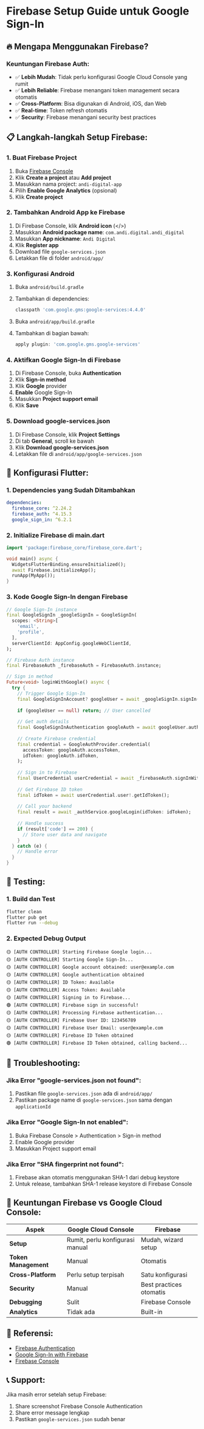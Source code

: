 # Firebase Setup Guide untuk Google Sign-In

## 🔥 Mengapa Menggunakan Firebase?

### Keuntungan Firebase Auth:
- ✅ **Lebih Mudah**: Tidak perlu konfigurasi Google Cloud Console yang rumit
- ✅ **Lebih Reliable**: Firebase menangani token management secara otomatis
- ✅ **Cross-Platform**: Bisa digunakan di Android, iOS, dan Web
- ✅ **Real-time**: Token refresh otomatis
- ✅ **Security**: Firebase menangani security best practices

## 📋 Langkah-langkah Setup Firebase:

### 1. **Buat Firebase Project**
1. Buka [Firebase Console](https://console.firebase.google.com/)
2. Klik **Create a project** atau **Add project**
3. Masukkan nama project: `andi-digital-app`
4. Pilih **Enable Google Analytics** (opsional)
5. Klik **Create project**

### 2. **Tambahkan Android App ke Firebase**
1. Di Firebase Console, klik **Android icon** (</>) 
2. Masukkan **Android package name**: `com.andi.digital.andi_digital`
3. Masukkan **App nickname**: `Andi Digital`
4. Klik **Register app**
5. Download file `google-services.json`
6. Letakkan file di folder `android/app/`

### 3. **Konfigurasi Android**
1. Buka `android/build.gradle`
2. Tambahkan di dependencies:
   ```gradle
   classpath 'com.google.gms:google-services:4.4.0'
   ```

3. Buka `android/app/build.gradle`
4. Tambahkan di bagian bawah:
   ```gradle
   apply plugin: 'com.google.gms.google-services'
   ```

### 4. **Aktifkan Google Sign-In di Firebase**
1. Di Firebase Console, buka **Authentication**
2. Klik **Sign-in method**
3. Klik **Google** provider
4. **Enable** Google Sign-In
5. Masukkan **Project support email**
6. Klik **Save**

### 5. **Download google-services.json**
1. Di Firebase Console, klik **Project Settings**
2. Di tab **General**, scroll ke bawah
3. Klik **Download google-services.json**
4. Letakkan file di `android/app/google-services.json`

## 🔧 Konfigurasi Flutter:

### 1. **Dependencies yang Sudah Ditambahkan**
```yaml
dependencies:
  firebase_core: ^2.24.2
  firebase_auth: ^4.15.3
  google_sign_in: ^6.2.1
```

### 2. **Initialize Firebase di main.dart**
```dart
import 'package:firebase_core/firebase_core.dart';

void main() async {
  WidgetsFlutterBinding.ensureInitialized();
  await Firebase.initializeApp();
  runApp(MyApp());
}
```

### 3. **Kode Google Sign-In dengan Firebase**
```dart
// Google Sign-In instance
final GoogleSignIn _googleSignIn = GoogleSignIn(
  scopes: <String>[
    'email',
    'profile',
  ],
  serverClientId: AppConfig.googleWebClientId,
);

// Firebase Auth instance
final FirebaseAuth _firebaseAuth = FirebaseAuth.instance;

// Sign in method
Future<void> loginWithGoogle() async {
  try {
    // Trigger Google Sign-In
    final GoogleSignInAccount? googleUser = await _googleSignIn.signIn();
    
    if (googleUser == null) return; // User cancelled
    
    // Get auth details
    final GoogleSignInAuthentication googleAuth = await googleUser.authentication;
    
    // Create Firebase credential
    final credential = GoogleAuthProvider.credential(
      accessToken: googleAuth.accessToken,
      idToken: googleAuth.idToken,
    );
    
    // Sign in to Firebase
    final UserCredential userCredential = await _firebaseAuth.signInWithCredential(credential);
    
    // Get Firebase ID token
    final idToken = await userCredential.user!.getIdToken();
    
    // Call your backend
    final result = await _authService.googleLogin(idToken: idToken);
    
    // Handle success
    if (result['code'] == 200) {
      // Store user data and navigate
    }
  } catch (e) {
    // Handle error
  }
}
```

## 🧪 Testing:

### 1. **Build dan Test**
```bash
flutter clean
flutter pub get
flutter run --debug
```

### 2. **Expected Debug Output**
```
🟡 [AUTH CONTROLLER] Starting Firebase Google login...
🟡 [AUTH CONTROLLER] Starting Google Sign-In...
🟡 [AUTH CONTROLLER] Google account obtained: user@example.com
🟡 [AUTH CONTROLLER] Google authentication obtained
🟡 [AUTH CONTROLLER] ID Token: Available
🟡 [AUTH CONTROLLER] Access Token: Available
🟡 [AUTH CONTROLLER] Signing in to Firebase...
🟢 [AUTH CONTROLLER] Firebase sign in successful!
🟡 [AUTH CONTROLLER] Processing Firebase authentication...
🟡 [AUTH CONTROLLER] Firebase User ID: 123456789
🟡 [AUTH CONTROLLER] Firebase User Email: user@example.com
🟡 [AUTH CONTROLLER] Firebase ID Token obtained
🟢 [AUTH CONTROLLER] Firebase ID Token obtained, calling backend...
```

## 🚨 Troubleshooting:

### **Jika Error "google-services.json not found":**
1. Pastikan file `google-services.json` ada di `android/app/`
2. Pastikan package name di `google-services.json` sama dengan `applicationId`

### **Jika Error "Google Sign-In not enabled":**
1. Buka Firebase Console > Authentication > Sign-in method
2. Enable Google provider
3. Masukkan Project support email

### **Jika Error "SHA fingerprint not found":**
1. Firebase akan otomatis menggunakan SHA-1 dari debug keystore
2. Untuk release, tambahkan SHA-1 release keystore di Firebase Console

## 📱 Keuntungan Firebase vs Google Cloud Console:

| Aspek | Google Cloud Console | Firebase |
|-------|---------------------|----------|
| **Setup** | Rumit, perlu konfigurasi manual | Mudah, wizard setup |
| **Token Management** | Manual | Otomatis |
| **Cross-Platform** | Perlu setup terpisah | Satu konfigurasi |
| **Security** | Manual | Best practices otomatis |
| **Debugging** | Sulit | Firebase Console |
| **Analytics** | Tidak ada | Built-in |

## 🔗 Referensi:

- [Firebase Authentication](https://firebase.google.com/docs/auth)
- [Google Sign-In with Firebase](https://firebase.google.com/docs/auth/flutter/google-signin)
- [Firebase Console](https://console.firebase.google.com/)

## 📞 Support:

Jika masih error setelah setup Firebase:
1. Share screenshot Firebase Console Authentication
2. Share error message lengkap
3. Pastikan `google-services.json` sudah benar
